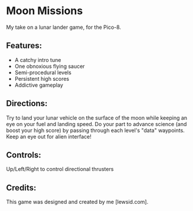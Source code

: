 Moon Missions
==============
My take on a lunar lander game, for the Pico-8.

Features:
---------
  - A catchy intro tune
  - One obnoxious flying saucer
  - Semi-procedural levels
  - Persistent high scores
  - Addictive gameplay

Directions:
-----------
Try to land your lunar vehicle on the surface of the moon while keeping an eye on your fuel
and landing speed. Do your part to advance science (and boost your high score) by passing 
through each level's "data" waypoints. Keep an eye out for alien interface!

Controls:
---------
Up/Left/Right to control directional thrusters

Credits:
--------
This game was designed and created by me [lewsid.com].
